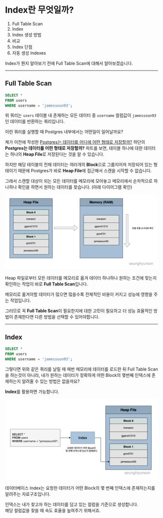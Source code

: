 # Index란 무엇일까?

1. Full Table Scan
2. Index
3. Index 생성 방법
4. 비교
5. Index 단점
6. 자동 생성 Indexes

Index가 뭔지 알아보기 전에 Full Table Scan에 대해서 알아보겠습니다.

---

## Full Table Scan
```sql
SELECT *
FROM users
WHERE username = 'jamessoun93';
```

위 쿼리는 `users` 테이블 내 존재하는 모든 데이터 중 `username` 컬럼값이 `jamessoun93`인 데이터를 반환하는 쿼리입니다.

이런 쿼리를 실행할 때 Postgres 내부에서는 어떤일이 일어날까요?

제가 이전에 작성한 [Postgres는 데이터를 어디에 어떤 형태로 저장할까?](https://seunghyunson.tistory.com/16) 하단의 **Postgres는 데이터를 어떤 형태로 저장할까?** 파트를 보면, 테이블 하나에 대한 데이터는 하나의 **Heap File**로 저장된다는 것을 알 수 있습니다.

하지만 해당 테이블의 전체 데이터는 여러개의 **Block**으로 그룹지어져 저장되어 있는 형태이기 때문에 Postgres가 바로 **Heap File**에 접근해서 스캔을 시작할 수 없습니다.

그래서 스캔할 대상이 되는 모든 데이터를 메모리에 모아놓고 메모리에서 순차적으로 하나하나 확인을 하면서 원하는 데이터를 찾습니다. (아래 다이어그램 확인)

![1](./images/1.png)

Heap 파일로부터 모든 데이터를 메모리로 옮겨 데이터 하나하나 원하는 조건에 맞는지 확인하는 작업이 바로 **Full Table Scan**입니다.

메모리로 옮겨야할 데이터가 많으면 많을수록 전체적인 비용이 커지고 성능에 영향을 주는 작업입니다.

그러므로 꼭 **Full Table Scan**이 필요한지에 대한 고민이 필요하고 더 성능 효율적인 방법이 존재한다면 다른 방법을 선택할 수 있어야합니다.

---

## Index

```sql
SELECT *
FROM users
WHERE username = 'jamessoun93';
```

그렇다면 위와 같은 쿼리를 날릴 때 매번 메모리에 데이터를 로드한 뒤 Full Table Scan을 하는것이 아니라, 내가 원하는 데이터가 정확하게 어떤 Block의 몇번째 인덱스에 존재하는지 알려줄 수 있는 방법은 없을까요?

**Index**를 활용하면 가능합니다.

![2](./images/2.png)

데이터베이스 Index는 요청한 데이터가 어떤 Block의 몇 번째 인덱스에 존재하는지를 알려주는 자료구조입니다.

인덱스는 내가 찾고자 하는 데이터를 담고 있는 컬럼을 기준으로 생성합니다.  
해당 컬럼값을 찾을 때 속도 효율을 높여주기 위해서죠.